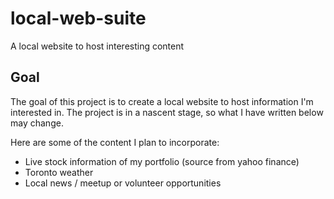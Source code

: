 # local-web-suite
A local website to host interesting content

## Goal
The goal of this project is to create a local website to host information I'm interested in.
The project is in a nascent stage, so what I have written below may change.

Here are some of the content I plan to incorporate:
* Live stock information of my portfolio (source from yahoo finance)
* Toronto weather
* Local news / meetup or volunteer opportunities
